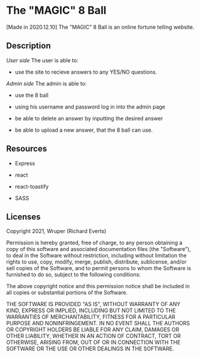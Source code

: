 # The "MAGIC" 8 Ball
[Made in 2020.12.10]
The "MAGIC" 8 Ball is an online fortune telling website.

## Description

*User side*
The user is able to:

*  use the site to recieve answers to any YES/NO questions.

*Admin side*
The admin is able to:

*  use the 8 ball

*  using his username and password log in into the admin page

*  be able to delete an answer by inputting the desired answer

*  be able to upload a new answer, that the 8 ball can use.


## Resources

*  Express

*  react

*  react-toastify

*  SASS

## Licenses


Copyright 2021, Wruper (Richard Everts)

Permission is hereby granted, free of charge, to any person obtaining a copy of this software and associated documentation files (the "Software"), to deal in the Software without restriction, including without limitation the rights to use, copy, modify, merge, publish, distribute, sublicense, and/or sell copies of the Software, and to permit persons to whom the Software is furnished to do so, subject to the following conditions:

The above copyright notice and this permission notice shall be included in all copies or substantial portions of the Software.

THE SOFTWARE IS PROVIDED "AS IS", WITHOUT WARRANTY OF ANY KIND, EXPRESS OR IMPLIED, INCLUDING BUT NOT LIMITED TO THE WARRANTIES OF MERCHANTABILITY, FITNESS FOR A PARTICULAR PURPOSE AND NONINFRINGEMENT. IN NO EVENT SHALL THE AUTHORS OR COPYRIGHT HOLDERS BE LIABLE FOR ANY CLAIM, DAMAGES OR OTHER LIABILITY, WHETHER IN AN ACTION OF CONTRACT, TORT OR OTHERWISE, ARISING FROM, OUT OF OR IN CONNECTION WITH THE SOFTWARE OR THE USE OR OTHER DEALINGS IN THE SOFTWARE.
